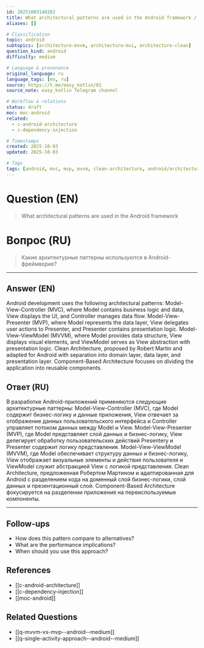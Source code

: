 ```yaml
---
id: 20251003140202
title: What architectural patterns are used in the Android framework / Какие архитектурные паттерны используются в Android-фреймворке?
aliases: []

# Classification
topic: android
subtopics: [architecture-mvvm, architecture-mvi, architecture-clean]
question_kind: android
difficulty: medium

# Language & provenance
original_language: ru
language_tags: [en, ru]
source: https://t.me/easy_kotlin/81
source_note: easy_kotlin Telegram channel

# Workflow & relations
status: draft
moc: moc-android
related:
  - c-android-architecture
  - c-dependency-injection

# Timestamps
created: 2025-10-03
updated: 2025-10-03

# Tags
tags: [android, mvc, mvp, mvvm, clean-architecture, android/architecture-mvvm, android/architecture-mvi, android/architecture-clean, difficulty/medium, easy_kotlin, lang/ru, platform/android]
---
```


# Question (EN)
> What architectural patterns are used in the Android framework

# Вопрос (RU)
> Какие архитектурные паттерны используются в Android-фреймворке?

---

## Answer (EN)

Android development uses the following architectural patterns: Model-View-Controller (MVC), where Model contains business logic and data, View displays the UI, and Controller manages data flow. Model-View-Presenter (MVP), where Model represents the data layer, View delegates user actions to Presenter, and Presenter contains presentation logic. Model-View-ViewModel (MVVM), where Model provides data structure, View displays visual elements, and ViewModel serves as View abstraction with presentation logic. Clean Architecture, proposed by Robert Martin and adapted for Android with separation into domain layer, data layer, and presentation layer. Component-Based Architecture focuses on dividing the application into reusable components.

## Ответ (RU)

В разработке Android-приложений применяются следующие архитектурные паттерны: Model-View-Controller (MVC), где Model содержит бизнес-логику и данные приложения, View отвечает за отображение данных пользовательского интерфейса и Controller управляет потоком данных между Model и View. Model-View-Presenter (MVP), где Model представляет слой данных и бизнес-логику, View делегирует обработку пользовательских действий Presenterу и Presenter содержит логику представления. Model-View-ViewModel (MVVM), где Model обеспечивает структуру данных и бизнес-логику, View отображает визуальные элементы и действия пользователя и ViewModel служит абстракцией View с логикой представления. Clean Architecture, предложенная Робертом Мартином и адаптированная для Android с разделением кода на доменный слой бизнес-логики, слой данных и презентационный слой. Component-Based Architecture фокусируется на разделении приложения на переиспользуемые компоненты.

---

## Follow-ups
- How does this pattern compare to alternatives?
- What are the performance implications?
- When should you use this approach?

## References
- [[c-android-architecture]]
- [[c-dependency-injection]]
- [[moc-android]]

## Related Questions
- [[q-mvvm-vs-mvp--android--medium]]
- [[q-single-activity-approach--android--medium]]
